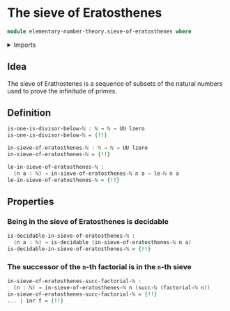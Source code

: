 # The sieve of Eratosthenes

```agda
module elementary-number-theory.sieve-of-eratosthenes where
```

<details><summary>Imports</summary>

```agda
open import elementary-number-theory.decidable-types
open import elementary-number-theory.divisibility-natural-numbers
open import elementary-number-theory.equality-natural-numbers
open import elementary-number-theory.factorials
open import elementary-number-theory.inequality-natural-numbers
open import elementary-number-theory.modular-arithmetic-standard-finite-types
open import elementary-number-theory.multiplication-natural-numbers
open import elementary-number-theory.natural-numbers
open import elementary-number-theory.strict-inequality-natural-numbers

open import foundation.cartesian-product-types
open import foundation.coproduct-types
open import foundation.decidable-types
open import foundation.dependent-pair-types
open import foundation.empty-types
open import foundation.function-types
open import foundation.identity-types
open import foundation.unit-type
open import foundation.universe-levels
```

</details>

## Idea

The sieve of Erathostenes is a sequence of subsets of the natural numbers used
to prove the infinitude of primes.

## Definition

```agda
is-one-is-divisor-below-ℕ : ℕ → ℕ → UU lzero
is-one-is-divisor-below-ℕ = {!!}

in-sieve-of-eratosthenes-ℕ : ℕ → ℕ → UU lzero
in-sieve-of-eratosthenes-ℕ = {!!}

le-in-sieve-of-eratosthenes-ℕ :
  (n a : ℕ) → in-sieve-of-eratosthenes-ℕ n a → le-ℕ n a
le-in-sieve-of-eratosthenes-ℕ = {!!}
```

## Properties

### Being in the sieve of Eratosthenes is decidable

```agda
is-decidable-in-sieve-of-eratosthenes-ℕ :
  (n a : ℕ) → is-decidable (in-sieve-of-eratosthenes-ℕ n a)
is-decidable-in-sieve-of-eratosthenes-ℕ = {!!}
```

### The successor of the `n`-th factorial is in the `n`-th sieve

```agda
in-sieve-of-eratosthenes-succ-factorial-ℕ :
  (n : ℕ) → in-sieve-of-eratosthenes-ℕ n (succ-ℕ (factorial-ℕ n))
in-sieve-of-eratosthenes-succ-factorial-ℕ = {!!}
... | inr f = {!!}
```
